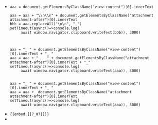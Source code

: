 - ```
  aaa = document.getElementsByClassName("view-content")[0].innerText
  
  aaa = aaa + "\\n\\n" + document.getElementsByClassName("attachment attachment-after")[0].innerText
  bbb = aaa.replaceAll("\n\n", "_")
  setTimeout(async()=>console.log(
       await window.navigator.clipboard.writeText(bbb)), 3000)
       
       
       
  aaa = "_ " + document.getElementsByClassName("view-content")[0].innerText + "_ "
  aaa = aaa + "   _" + document.getElementsByClassName("attachment attachment-after")[0].innerText + "_"
  setTimeout(async()=>console.log(
       await window.navigator.clipboard.writeText(aaa)), 3000)
       
       
  aaa = "_ " + document.getElementsByClassName("view-content")[0].innerText + "_ "
  aaa = aaa +  document.getElementsByClassName("attachment attachment-after")[0].innerText 
  setTimeout(async()=>console.log(
       await window.navigator.clipboard.writeText(aaa)), 3000)     
  ```
- `{{embed [[7_07]]}}`
-